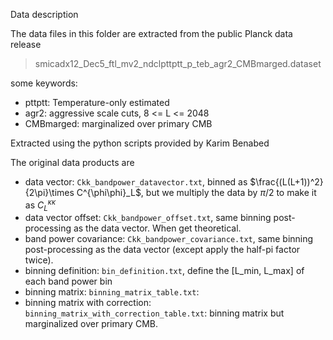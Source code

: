 Data description

The data files in this folder are extracted from the public Planck data release

> smicadx12_Dec5_ftl_mv2_ndclpttptt_p_teb_agr2_CMBmarged.dataset

some keywords:
- pttptt: Temperature-only estimated
- agr2: aggressive scale cuts, 8 <= L <= 2048
- CMBmarged: marginalized over primary CMB

Extracted using the python scripts provided by Karim Benabed

The original data products are
- data vector: `Ckk_bandpower_datavector.txt`, binned as $\frac{(L(L+1))^2}{2\pi}\times C^{\phi\phi}_L$, but we multiply the data by $\pi/2$ to make it as $C^{\kappa\kappa}_L$
- data vector offset: `Ckk_bandpower_offset.txt`, same binning post-processing as the data vector. When get theoretical.
- band power covariance: `Ckk_bandpower_covariance.txt`, same binning post-processing as the data vector (except apply the half-pi factor twice).
- binning definition: `bin_definition.txt`, define the [L_min, L_max] of each band power bin
- binning matrix: `binning_matrix_table.txt`:
- binning matrix with correction: `binning_matrix_with_correction_table.txt`: binning matrix but marginalized over primary CMB. 
